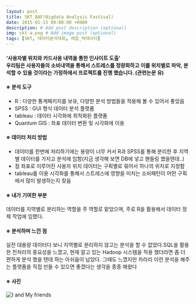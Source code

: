 ```yaml
---
layout: post
title: SKT_BAF(Bigdata Analysis Fastival)
date: 2015-01-15 00:00:00 +0900
description: # Add post description (optional)
img: skt-a.png # Add image post (optional)
tags: [SKT, 데이터분석대회, 레알_빅데이터]
---
```

#### ‘사용자별 위치와 카드사용 내역을 통한 인사이트 도출’ <br> 우리팀은 사용자들의 소비내역을 통해서 스트레스를 정량화하고 이를 위치별로 파악, 분석할 수 있을 것이라는 가정하에서 프로젝트를 진행 했습니다. (관련논문 유)

#### ※ 분석 도구
- R : 다양한 통계패키지를 보유, 다양한 분석 방법들을 적용해 볼 수 있어서 좋았음
- SPSS : GUI 형식 데이터 분석 플랫폼
- tableau : 데이터 시각화에 최적화된 플랫폼
- Quantum GIS : 좌표 데이터 변환 및 시각화에 이용

#### ※ 데이터 처리 방법
- 데이터를 한번에 처리하기에는 용량이 너무 커서 R과 SPSS를 통해 분리한 후 지역별 데이터를 가지고 분석에 임함(지금 생각해 보면 DB에 넣고 핸들링 했을텐데..)
- 점 좌표로 이루어진 사용자 위치 데이터는 구획별로 묶어서 하나의 위치로 지정함
- tableau를 이용 시각화를 통해서 스트레스에 영향을 미치는 소비패턴이 어떤 구획에서 많이 발생하는지 찾음

#### ※ 내가 기여한 부분
데이터를 지역별로 분리하는 역할을 주 역할로 맡았으며, 주로 R을 활용해서 데이터 정제 작업에 임했다.

#### ※ 분석하며 느낀 점
실전 대용량 데이터다 보니 지역별로 분리하지 않고는 분석을 할 수 없었다.SQL을 활용한 전처리의 중요성을 느꼈고, 현재 알고 있는 Hadoop 시스템을 적용 했더라면 좀 더 편하게 분석 했을 텐데 하는 아쉬움이 남았다. 그때도 느꼈지만 차라리 이런 분석을 해주는 플랫폼을 직접 만들 수 있으면 좋겠다는 생각을 종종 해왔다

#### ※ 사진
![I and My friends]({{site.baseurl}}/assets/img/skt-a.png)
